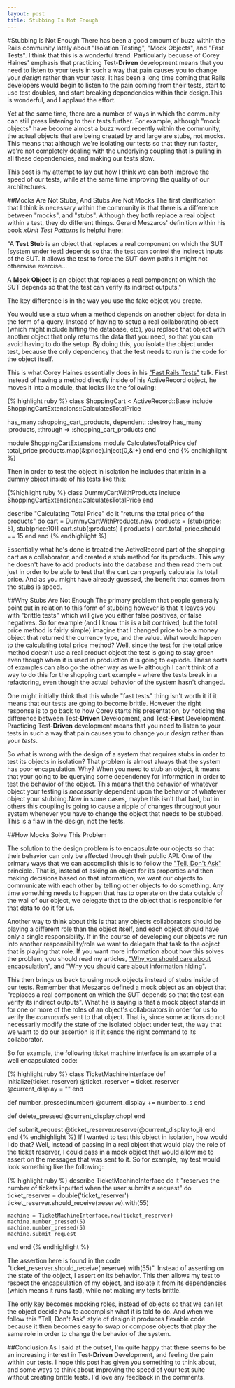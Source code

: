 ```yaml
---
layout: post
title: Stubbing Is Not Enough
---
```

#Stubbing Is Not Enough
There has been a good amount of buzz within the Rails community lately
about "Isolation Testing", "Mock Objects", and "Fast Tests". I think
that this is a wonderful trend. Particularly becuase of Corey Haines'
emphasis that practicing Test-**Driven** development means that you need
to listen to your tests in such a way that pain causes you to change
your *design* rather than your *tests*. It has been a long time coming
that Rails developers would begin to listen to the pain coming from
their tests, start to use test doubles, and start breaking dependencies
within their design.This is wonderful, and I applaud the effort.

Yet at the same time, there are a number of ways in which the community
can still press listening to their tests further. For example, although
"mock objects" have become almost a buzz word recently within the community, the
actual objects that are being created by and large are stubs, not mocks. This means
that although we're isolating our tests so that they run faster, we're
not completely dealing with the underlying coupling that is pulling in
all these dependencies, and making our tests slow.

This post is my attempt to lay out how I think we can both improve the
speed of our tests, while at the same time improving the quality of our
architectures.

##Mocks Are Not Stubs, And Stubs Are Not Mocks
The first clarification that I think is necessary within the community
is that there is a difference between "mocks", and "stubs". Although
they both replace a real object within a test, they do different things.
Gerard Meszaros' definition within his book *xUnit Test Patterns* is
helpful here:

"A **Test Stub** is an object that replaces a real component on which the
SUT [system under test] depends so that the test can control the
indirect inputs of the SUT. It allows the test to force the SUT down
paths it might not otherwise exercise...

A **Mock Object** is an object that replaces a real component on which the
SUT depends so that the test can verify its indirect outputs."

The key difference is in the way you use the fake object you create.

You would use a stub when a method depends on another object for data in the
form of a query. Instead of having to setup a real collaborating object
(which might include hitting the database, etc), you replace that object
with another object that only returns the data that you need, so that
you can avoid having to do the setup. By doing this, you isolate
the object under test, because the only dependency that the test needs
to run is the code for the object itself.

This is what Corey Haines essentially does in his ["Fast Rails Tests"](http://confreaks.net/videos/641-gogaruco2011-fast-rails-tests)
talk. First instead of having a method directly inside of his
ActiveRecord object, he moves it into a module, that looks like the
following:

{% highlight ruby %}
class ShoppingCart < ActiveRecord::Base
  include ShoppingCartExtensions::CalculatesTotalPrice

  has_many :shopping_cart_products, dependent: :destroy
  has_many :products, :through => :shopping_cart_products
end

module ShoppingCartExtensions
  module CalculatesTotalPrice
    def total_price
      products.map(&:price).inject(0,&:+)
    end
  end
end
{% endhighlight %}

Then in order to test the object in isolation he includes that mixin in
a dummy object inside of his tests like this:

{%highlight ruby %}
class DummyCartWithProducts
  include ShoppingCartExtensions::CalculatesTotalPrice
end

describe "Calculating Total Price" do
  it "returns the total price of the products" do
    cart = DummyCartWithProducts.new
    products = [stub(price: 5), stub(price:10)]
    cart.stub(:products) { products }
    cart.total_price.should == 15
  end
end
{% endhighlight %}

Essentially what he's done is treated the ActiveRecord part of the
shopping cart as a collaborator, and created a stub method for its
products. This way he doesn't have to add products into the database
and then read them out just in order to be able to test that the cart
can properly calculate its total price. And as you might have already
guessed, the benefit that comes from the stubs is speed.

##Why Stubs Are Not Enough
The primary problem that people generally point out in relation to this
form of stubbing however is that it leaves you with "brittle tests"
which will give you either false positives, or false negatives. So for
example (and I know this is a bit contrived, but the total price method
is fairly simple) imagine that I changed price to be a money object that
returned the currency type, and the value. What would happen to the
calculating total price method? Well, since the test for the total price
method doesn't use a real product object the test is going to stay
green even though when it is used in production it is going to explode.
These sorts of examples can also go the other way as well- although I
can't think of a way to do this for the shopping cart example - where
the tests break in a refactoring, even though the actual behavior of the
system hasn't changed.

One might initially think that this whole "fast tests" thing isn't worth
it if it means that our tests are going to become brittle. However the
right response is to go back to how Corey starts his presentation, by
noticing the difference between Test-**Driven** Development, and
Test-**First** Development. Practicing Test-**Driven** development means that you need
to listen to your tests in such a way that pain causes you to change
your *_design_* rather than your *tests*.

So what is wrong with the design of a system that requires stubs in
order to test its objects in isolation? That problem is almost always
that the system has poor encapsulation. Why? When you need to stub an
object, it means that your going to be querying some dependency for
information in order to test the behavior of the object. This means that
the behavior of whatever object your testing is *necessarily* dependent upon the
behavior of whatever object your stubbing.Now in some cases, maybe this
isn't that bad, but in others this coupling is going to cause a ripple 
of changes throughout your system whenever you have to change the object
that needs to be stubbed. This is a flaw in the design, not the tests.

##How Mocks Solve This Problem

The solution to the design problem is to encapsulate our objects so
that their behavior can only be affected through their public API. One
of the primary ways that we can accomplish this is to follow the ["Tell,
Don't Ask"](http://pragprog.com/articles/tell-dont-ask) principle. That is, instead of asking an object for its
properties and then making decisions based on that information, we want
our objects to communicate with each other by telling other objects to
do something. Any time something needs to happen that has to operate on
the data outside of the wall of our object, we delegate that to the
object that is responsible for that data to do it for us.

Another way to think about this is that any objects collaborators should
be playing a different role than the object itself, and each object
should have only a single responsibility. If in the course of developing
our objects we run into another responsibility/role we want to delegate
that task to the object that is playing that role. If you want more
information about how this solves the problem, you should read my
articles, ["Why you should care about encapsulation"](http://gmoeck.github.com/2011/09/20/why-you-should-care-about-encapsulation.html),
and ["Why you should care about information hiding"](http://gmoeck.github.com/2011/09/28/why-you-should-care-about-information-hiding.html).

This then brings us back to using mock objects instead of stubs inside
of our tests. Remember that Meszaros defined a mock object as an object
that "replaces a real component on which the SUT depends so that the
test can verify its indirect outputs". What he is saying is that a mock
object stands in for one or more of the roles of an object's
collaborators in order for us to verify the *commands* sent to that
object. That is, since some actions do not necessarily modify the state
of the isolated object under test, the way that we want to do our
assertion is if it sends the right command to its collaborator.

So for example, the following ticket machine interface is an example of
a well encapsulated code:

{% highlight ruby %}
class TicketMachineInterface
  def initialize(ticket_reserver)
    @ticket_reserver = ticket_reserver
    @current_display = ""
  end

  def number_pressed(number)
    @current_display += number.to_s
  end

  def delete_pressed
    @current_display.chop!
  end

  def submit_request
    @ticket_reserver.reserve(@current_display.to_i)
  end
end
{% endhighlight %}
If I wanted to test this object in isolation, how would I do that? Well,
instead of passing in a real object that would play the role of the
ticket reserver, I could pass in a mock object that would allow me to
assert on the messages that was sent to it. So for example, my test
would look something like the following:

{% highlight ruby %}
describe TicketMachineInterface do
  it "reserves the number of tickets inputted when the user submits a request" do
    ticket_reserver = double('ticket_reserver')
    ticket_reserver.should_receive(:reserve).with(55)

    machine = TicketMachineInterface.new(ticket_reserver)
    machine.number_pressed(5)
    machine.number_pressed(5)
    machine.submit_request
  end
end
{% endhighlight %}

The assertion here is found in the code "ticket_reserver.should_receive(:reserve).with(55)".
Instead of asserting on the state of the object, I assert on its
behavior. This then allows my test to respect the encapsulation of my
object, and isolate it from its dependencies (which means it runs fast),
while not making my tests brittle.

The only key becomes mocking roles, instead of objects so that we can
let the object decide *how* to accomplish what it is told to do. And
when we follow this "Tell, Don't Ask" style of design it produces
flexable code because it then becomes easy to swap or compose objects
that play the same role in order to change the behavior of the system.

##Conclusion
As I said at the outset, I'm quite happy that there seems to be an
increasing interest in Test-**Driven** Development, and feeling the pain
within our tests. I hope this post has given you something to think
about, and some ways to think about improving the speed of your test
suite without creating brittle tests. I'd love any feedback in the
comments.
